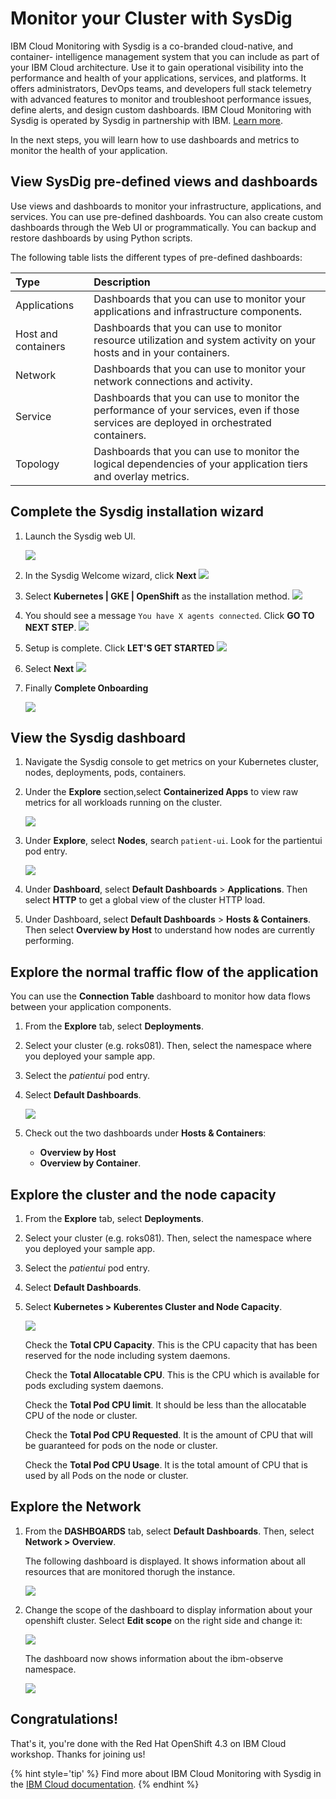 # Monitor your Cluster with SysDig

IBM Cloud Monitoring with Sysdig is a co-branded cloud-native, and container- intelligence management system that you can include as part of your IBM Cloud architecture. Use it to gain operational visibility into the performance and health of your applications, services, and platforms. It offers administrators, DevOps teams, and developers full stack telemetry with advanced features to monitor and troubleshoot performance issues, define alerts, and design custom dashboards. IBM Cloud Monitoring with Sysdig is operated by Sysdig in partnership with IBM. [Learn more](https://cloud.ibm.com/docs/Monitoring-with-Sysdig?topic=Sysdig-getting-started).

In the next steps, you will learn how to use dashboards and metrics to monitor the health of your application.

## View SysDig pre-defined views and dashboards

Use views and dashboards to monitor your infrastructure, applications, and services. You can use pre-defined dashboards. You can also create custom dashboards through the Web UI or programmatically. You can backup and restore dashboards by using Python scripts.

The following table lists the different types of pre-defined dashboards:

| Type | Description | 
| :--- | :--- |
| Applications | Dashboards that you can use to monitor your applications and infrastructure components. |
| Host and containers | Dashboards that you can use to monitor resource utilization and system activity on your hosts and in your containers. |
| Network | Dashboards that you can use to monitor your network connections and activity. | 
| Service | Dashboards that you can use to monitor the performance of your services, even if those services are deployed in orchestrated containers. | 
| Topology | Dashboards that you can use to monitor the logical dependencies of your application tiers and overlay metrics. | 


## Complete the Sysdig installation wizard

1. Launch the Sysdig web UI.

    ![](../assets/icp-monitoring-launch.png)

2. In the Sysdig Welcome wizard, click **Next**
   ![](../assets/sysdig-wizard1.png)

3. Select **Kubernetes | GKE | OpenShift** as the installation method.
   ![](../assets/sysdig-wizard2.png)

4. You should see a message `You have X agents connected`. Click **GO TO NEXT STEP**. 
   ![](../assets/sysdig-wizard3.png)

5. Setup is complete. Click **LET'S GET STARTED**
   ![](../assets/sysdig-wizard4.png)

6. Select **Next**
   ![](../assets/sysdig-wizard5.png)

7. Finally **Complete Onboarding**

   ![](../assets/sysdig-wizard6.png)


## View the Sysdig dashboard

1. Navigate the Sysdig console to get metrics on your Kubernetes cluster, nodes, deployments, pods, containers.

2. Under the **Explore** section,select **Containerized Apps** to view raw metrics for all workloads running on the cluster.

   ![](../assets/sysdig-select-app.png)

3. Under **Explore**, select **Nodes**, search `patient-ui`. Look for the partientui pod entry.

   ![](../assets/sysdig-explore-node.png)

4. Under **Dashboard**, select **Default Dashboards** &gt; **Applications**. Then select **HTTP** to get a global view of the cluster HTTP load.

5. Under Dashboard, select **Default Dashboards** &gt; **Hosts & Containers**. Then select **Overview by Host** to understand how nodes are currently performing.


## Explore the normal traffic flow of the application

You can use the **Connection Table** dashboard to monitor how data flows between your application components.

1. From the **Explore** tab, select **Deployments**.
2. Select your cluster (e.g. roks081). Then, select the namespace where you deployed your sample app.
3. Select the _patientui_ pod entry.
4. Select **Default Dashboards**.

   ![](../assets/explore-img-4.png)

5. Check out the two dashboards under **Hosts & Containers**:
   * **Overview by Host**
   * **Overview by Container**.

## Explore the cluster and the node capacity

1. From the **Explore** tab, select **Deployments**.
2. Select your cluster (e.g. roks081). Then, select the namespace where you deployed your sample app.
3. Select the _patientui_ pod entry.
4. Select **Default Dashboards**.
5. Select **Kubernetes > Kuberentes Cluster and Node Capacity**. 

   ![](../assets/explore-img-9.png)

   Check the **Total CPU Capacity**. This is the CPU capacity that has been reserved for the node including system daemons.

   Check the **Total Allocatable CPU**. This is the CPU which is available for pods excluding system daemons.

   Check the **Total Pod CPU limit**. It should be less than the allocatable CPU of the node or cluster.

   Check the **Total Pod CPU Requested**. It is the amount of CPU that will be guaranteed for pods on the node or cluster.

   Check the **Total Pod CPU Usage**. It is the total amount of CPU that is used by all Pods on the node or cluster.

## Explore the Network

1. From the **DASHBOARDS** tab, select **Default Dashboards**. Then, select **Network > Overview**.

   The following dashboard is displayed. It shows information about all resources that are monitored thorugh the instance.

   ![](../assets/dashboard-img-2.png)

2. Change the scope of the dashboard to display information about your openshift cluster. Select **Edit scope** on the right side and change it:

    ![](../assets/dashboard-img-4.png)

    The dashboard now shows information about the ibm-observe namespace.

    ![](../assets/dashboard-img-5.png)

## Congratulations!

That's it, you're done with the Red Hat OpenShift 4.3 on IBM Cloud workshop. Thanks for joining us!

{% hint style='tip' %}
Find more about IBM Cloud Monitoring with Sysdig in the [IBM Cloud documentation](https://cloud.ibm.com/docs/services/Monitoring-with-Sysdig/index.html#getting-started).
{% endhint %}